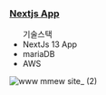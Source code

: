 
### [Nextjs App](https://www.mmew.site/)
<ul>기술스택 
<li>NextJs 13 App</li>
 <li>mariaDB</li>
 <li>AWS </li>
</ul>

![www mmew site_ (2)](https://github.com/CJH0120/ming-blog/assets/97073471/639e8ebd-d77a-41db-b8af-99819ef8eff4)
